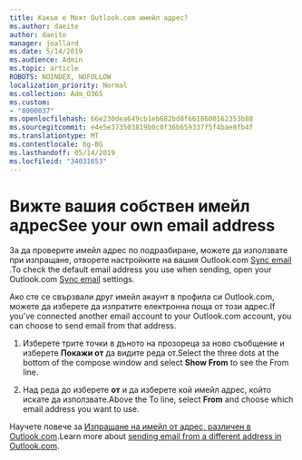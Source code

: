 ```yaml
---
title: Какъв е Моят Outlook.com имейл адрес?
ms.author: daeite
author: daeite
manager: joallard
ms.date: 5/14/2019
ms.audience: Admin
ms.topic: article
ROBOTS: NOINDEX, NOFOLLOW
localization_priority: Normal
ms.collection: Adm_O365
ms.custom:
- "8000037"
ms.openlocfilehash: 66e230dea649cb1eb682bd8f6618600162353b88
ms.sourcegitcommit: e4e5e373503819b0c0f36b659337f5f4bae8fb4f
ms.translationtype: MT
ms.contentlocale: bg-BG
ms.lasthandoff: 05/14/2019
ms.locfileid: "34031653"
---
```

# <a name="see-your-own-email-address"></a><span data-ttu-id="16ee8-102">Вижте вашия собствен имейл адрес</span><span class="sxs-lookup"><span data-stu-id="16ee8-102">See your own email address</span></span>

<span data-ttu-id="16ee8-103">За да проверите имейл адрес по подразбиране, можете да използвате при изпращане, отворете настройките на вашия Outlook.com [Sync email](https://outlook.live.com/mail/options/mail/accounts) .</span><span class="sxs-lookup"><span data-stu-id="16ee8-103">To check the default email address you use when sending, open your Outlook.com [Sync email](https://outlook.live.com/mail/options/mail/accounts) settings.</span></span>

<span data-ttu-id="16ee8-104">Ако сте се свързвали друг имейл акаунт в профила си Outlook.com, можете да изберете да изпратите електронна поща от този адрес.</span><span class="sxs-lookup"><span data-stu-id="16ee8-104">If you've connected another email account to your Outlook.com account, you can choose to send email from that address.</span></span>

1. <span data-ttu-id="16ee8-105">Изберете трите точки в дъното на прозореца за ново съобщение и изберете **Покажи от** да видите реда от.</span><span class="sxs-lookup"><span data-stu-id="16ee8-105">Select the three dots at the bottom of the compose window and select **Show From** to see the From line.</span></span>

2. <span data-ttu-id="16ee8-106">Над реда до изберете **от** и да изберете кой имейл адрес, който искате да използвате.</span><span class="sxs-lookup"><span data-stu-id="16ee8-106">Above the To line, select **From** and choose which email address you want to use.</span></span>

<span data-ttu-id="16ee8-107">Научете повече за [Изпращане на имейл от адрес, различен в Outlook.com](https://support.office.com/article/ccba89cb-141c-4a36-8c56-6d16a8556d2e).</span><span class="sxs-lookup"><span data-stu-id="16ee8-107">Learn more about [sending email from a different address in Outlook.com](https://support.office.com/article/ccba89cb-141c-4a36-8c56-6d16a8556d2e).</span></span>